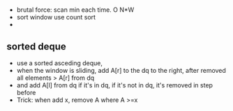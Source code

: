#
* brutal force: scan min each time. O N*W
* sort window use count sort
* 
## sorted deque
* use a sorted asceding deque,
* when the window is sliding, add A[r] to the dq to the right, after removed all elements > A[r] from dq
* and add A[l] from dq if it's in dq, if it's not in dq, it's removed in step before
* Trick: when add x, remove A where A >=x

